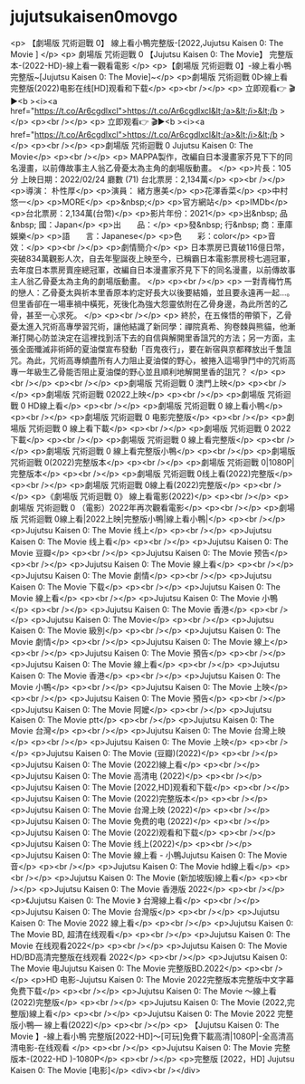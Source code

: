 # jujutsukaisen0movgo
&lt;p>   【劇場版 咒術迴戰 0】 線上看小鴨完整版-[2022,Jujutsu Kaisen 0: The Movie ] &lt;/p> &lt;p>   劇場版 咒術迴戰 0 【Jujutsu Kaisen 0: The Movie】   完整版本-(2022-HD)-線上看一觀看電影 &lt;/p> &lt;p>【劇場版 咒術迴戰 0】-線上看小鴨完整版~[Jujutsu Kaisen 0: The Movie]~&lt;/p> &lt;p>劇場版 咒術迴戰 0▷線上看完整版(2022)电影在线[HD]观看和下载&lt;/p> &lt;p>&lt;br />&lt;/p> &lt;p>   立即观看👉 🎬▶&lt;b     >&lt;i>&lt;a href="https://t.co/Ar6cgdlxcl">https://t.co/Ar6cgdlxcl&lt;/a>&lt;/i>&lt;/b   > &lt;/p> &lt;p>&lt;br />&lt;/p> &lt;p>   立即观看👉 🎬▶&lt;b     >&lt;i>&lt;a href="https://t.co/Ar6cgdlxcl">https://t.co/Ar6cgdlxcl&lt;/a>&lt;/i>&lt;/b   > &lt;/p> &lt;p>&lt;br />&lt;/p> &lt;p>劇場版 咒術迴戰 0 Jujutsu Kaisen 0: The Movie&lt;/p> &lt;p>&lt;br />&lt;/p> &lt;p>   MAPPA製作，改編自日本漫畫家芥見下下的同名漫畫，以前傳故事主人翁乙骨憂太為主角的劇場版動畫。 &lt;/p> &lt;p>片長：105分 上映日期：2022/02/24 廳數 (71) 台北票房：2,134萬&lt;/p> &lt;p>&lt;br />&lt;/p> &lt;p>導演： 朴性厚&lt;/p> &lt;p>演員： 緒方惠美&lt;/p> &lt;p>花澤香菜&lt;/p> &lt;p>中村悠一&lt;/p> &lt;p>MORE&lt;/p> &lt;p>&amp;nbsp;&lt;/p> &lt;p>官方網站&lt;/p> &lt;p>IMDb&lt;/p> &lt;p>台北票房：2,134萬(台幣)&lt;/p> &lt;p>影片年份：2021&lt;/p> &lt;p>出&amp;nbsp; 品&amp;nbsp; 國：Japan&lt;/p> &lt;p>出　　品：&lt;/p> &lt;p>發&amp;nbsp; 行&amp;nbsp; 商：車庫娛樂&lt;/p> &lt;p>語　　言：Japanese&lt;/p> &lt;p>色　　彩：color&lt;/p> &lt;p>音　　效：&lt;/p> &lt;p>&lt;br />&lt;/p> &lt;p>劇情簡介&lt;/p> &lt;p>   日本票房已賣破116億日幣，突破834萬觀影人次，自去年聖誕夜上映至今，已稱霸日本電影票房榜七週冠軍，去年度日本票房賣座總冠軍，改編自日本漫畫家芥見下下的同名漫畫，以前傳故事主人翁乙骨憂太為主角的劇場版動畫。 &lt;/p> &lt;p>&lt;br />&lt;/p> &lt;p>   一對青梅竹馬的戀人：乙骨憂太與祈本里香原本約定好長大以後要結婚，並且要永遠再一起…。但里香卻在一場車禍中橫死，死後化為強大怨靈依附在乙骨身邊，為此所苦的乙骨，甚至一心求死。 &lt;/p> &lt;p>&lt;br />&lt;/p> &lt;p>   終於，在五條悟的帶領下，乙骨憂太進入咒術高專學習咒術，讓他結識了新同學：禪院真希、狗卷棘與熊貓，他漸漸打開心防並決定在這裡找到活下去的自信與解開里香詛咒的方法；另一方面，主張全面殲滅非術師的夏油傑宣布發動「百鬼夜行」，要在新宿與京都釋放出千隻詛咒。為此，咒術高專傾盡所有人力阻止夏油傑的野心，被捲入這場爭鬥中的咒術高專一年級生乙骨能否阻止夏油傑的野心並且順利地解開里香的詛咒？ &lt;/p> &lt;p>&lt;br />&lt;/p> &lt;p>&lt;br />&lt;/p> &lt;p>劇場版 咒術迴戰 0 澳門上映&lt;/p> &lt;p>&lt;br />&lt;/p> &lt;p>劇場版 咒術迴戰 02022上映&lt;/p> &lt;p>&lt;br />&lt;/p> &lt;p>劇場版 咒術迴戰 0 HD線上看&lt;/p> &lt;p>&lt;br />&lt;/p> &lt;p>劇場版 咒術迴戰 0 線上看小鴨&lt;/p> &lt;p>&lt;br />&lt;/p> &lt;p>劇場版 咒術迴戰 0 电影完整版&lt;/p> &lt;p>&lt;br />&lt;/p> &lt;p>劇場版 咒術迴戰 0 線上看下載&lt;/p> &lt;p>&lt;br />&lt;/p> &lt;p>劇場版 咒術迴戰 0 2022 下載&lt;/p> &lt;p>&lt;br />&lt;/p> &lt;p>劇場版 咒術迴戰 0 線上看完整版&lt;/p> &lt;p>&lt;br />&lt;/p> &lt;p>劇場版 咒術迴戰 0 線上看完整版小鴨&lt;/p> &lt;p>&lt;br />&lt;/p> &lt;p>劇場版 咒術迴戰 0(2022)完整版本&lt;/p> &lt;p>&lt;br />&lt;/p> &lt;p>劇場版 咒術迴戰 0|1080P|完整版本&lt;/p> &lt;p>&lt;br />&lt;/p> &lt;p>劇場版 咒術迴戰 0线上看(2022)完整版&lt;/p> &lt;p>&lt;br />&lt;/p> &lt;p>劇場版 咒術迴戰 0線上看(2022)完整版&lt;/p> &lt;p>&lt;br />&lt;/p> &lt;p>《劇場版 咒術迴戰 0》 線上看電影(2022)&lt;/p> &lt;p>&lt;br />&lt;/p> &lt;p>劇場版 咒術迴戰 0 （電影）2022年再次觀看電影&lt;/p> &lt;p>&lt;br />&lt;/p> &lt;p>劇場版 咒術迴戰 0線上看|2022上映|完整版小鴨|線上看小鴨|&lt;/p> &lt;p>&lt;br />&lt;/p> &lt;p>Jujutsu Kaisen 0: The Movie 线上&lt;/p> &lt;p>&lt;br />&lt;/p> &lt;p>Jujutsu Kaisen 0: The Movie 线上看&lt;/p> &lt;p>&lt;br />&lt;/p> &lt;p>Jujutsu Kaisen 0: The Movie 豆瓣&lt;/p> &lt;p>&lt;br />&lt;/p> &lt;p>Jujutsu Kaisen 0: The Movie 预告&lt;/p> &lt;p>&lt;br />&lt;/p> &lt;p>Jujutsu Kaisen 0: The Movie 線上看&lt;/p> &lt;p>&lt;br />&lt;/p> &lt;p>Jujutsu Kaisen 0: The Movie 劇情&lt;/p> &lt;p>&lt;br />&lt;/p> &lt;p>Jujutsu Kaisen 0: The Movie 下载&lt;/p> &lt;p>&lt;br />&lt;/p> &lt;p>Jujutsu Kaisen 0: The Movie 線上看&lt;/p> &lt;p>&lt;br />&lt;/p> &lt;p>Jujutsu Kaisen 0: The Movie 小鴨&lt;/p> &lt;p>&lt;br />&lt;/p> &lt;p>Jujutsu Kaisen 0: The Movie 香港&lt;/p> &lt;p>&lt;br />&lt;/p> &lt;p>Jujutsu Kaisen 0: The Movie&lt;/p> &lt;p>&lt;br />&lt;/p> &lt;p>Jujutsu Kaisen 0: The Movie 級別&lt;/p> &lt;p>&lt;br />&lt;/p> &lt;p>Jujutsu Kaisen 0: The Movie 劇情&lt;/p> &lt;p>&lt;br />&lt;/p> &lt;p>Jujutsu Kaisen 0: The Movie 線上&lt;/p> &lt;p>&lt;br />&lt;/p> &lt;p>Jujutsu Kaisen 0: The Movie 預告&lt;/p> &lt;p>&lt;br />&lt;/p> &lt;p>Jujutsu Kaisen 0: The Movie 線上看&lt;/p> &lt;p>&lt;br />&lt;/p> &lt;p>Jujutsu Kaisen 0: The Movie 香港&lt;/p> &lt;p>&lt;br />&lt;/p> &lt;p>Jujutsu Kaisen 0: The Movie 小鴨&lt;/p> &lt;p>&lt;br />&lt;/p> &lt;p>Jujutsu Kaisen 0: The Movie 上映&lt;/p> &lt;p>&lt;br />&lt;/p> &lt;p>Jujutsu Kaisen 0: The Movie 預告&lt;/p> &lt;p>&lt;br />&lt;/p> &lt;p>Jujutsu Kaisen 0: The Movie 阿嬤&lt;/p> &lt;p>&lt;br />&lt;/p> &lt;p>Jujutsu Kaisen 0: The Movie ptt&lt;/p> &lt;p>&lt;br />&lt;/p> &lt;p>Jujutsu Kaisen 0: The Movie 台灣&lt;/p> &lt;p>&lt;br />&lt;/p> &lt;p>Jujutsu Kaisen 0: The Movie 台灣上映&lt;/p> &lt;p>&lt;br />&lt;/p> &lt;p>Jujutsu Kaisen 0: The Movie 上映&lt;/p> &lt;p>&lt;br />&lt;/p> &lt;p>Jujutsu Kaisen 0: The Movie (豆瓣)(2022)&lt;/p> &lt;p>&lt;br />&lt;/p> &lt;p>Jujutsu Kaisen 0: The Movie (2022)線上看&lt;/p> &lt;p>&lt;br />&lt;/p> &lt;p>Jujutsu Kaisen 0: The Movie 高清电 (2022)&lt;/p> &lt;p>&lt;br />&lt;/p> &lt;p>Jujutsu Kaisen 0: The Movie [2022,HD]观看和下载&lt;/p> &lt;p>&lt;br />&lt;/p> &lt;p>Jujutsu Kaisen 0: The Movie (2022)完整版本&lt;/p> &lt;p>&lt;br />&lt;/p> &lt;p>Jujutsu Kaisen 0: The Movie 台灣上映 (2022)&lt;/p> &lt;p>&lt;br />&lt;/p> &lt;p>Jujutsu Kaisen 0: The Movie 免费的电 (2022)&lt;/p> &lt;p>&lt;br />&lt;/p> &lt;p>Jujutsu Kaisen 0: The Movie (2022)观看和下载&lt;/p> &lt;p>&lt;br />&lt;/p> &lt;p>Jujutsu Kaisen 0: The Movie 线上(2022)&lt;/p> &lt;p>&lt;br />&lt;/p> &lt;p>Jujutsu Kaisen 0: The Movie 線上看 - 小鴨Jujutsu Kaisen 0: The Movie 音&lt;/p> &lt;p>&lt;br />&lt;/p> &lt;p>Jujutsu Kaisen 0: The Movie hd線上看&lt;/p> &lt;p>&lt;br />&lt;/p> &lt;p>Jujutsu Kaisen 0: The Movie (新加坡版)線上看&lt;/p> &lt;p>&lt;br />&lt;/p> &lt;p>Jujutsu Kaisen 0: The Movie 香港版 2022&lt;/p> &lt;p>&lt;br />&lt;/p> &lt;p>《Jujutsu Kaisen 0: The Movie 》 台灣線上看&lt;/p> &lt;p>&lt;br />&lt;/p> &lt;p>Jujutsu Kaisen 0: The Movie 台灣版&lt;/p> &lt;p>&lt;br />&lt;/p> &lt;p>Jujutsu Kaisen 0: The Movie 2022 線上看&lt;/p> &lt;p>&lt;br />&lt;/p> &lt;p>Jujutsu Kaisen 0: The Movie BD, 超清在线观看&lt;/p> &lt;p>&lt;br />&lt;/p> &lt;p>Jujutsu Kaisen 0: The Movie 在线观看2022&lt;/p> &lt;p>&lt;br />&lt;/p> &lt;p>Jujutsu Kaisen 0: The Movie HD/BD高清完整版在线观看 2022&lt;/p> &lt;p>&lt;br />&lt;/p> &lt;p>Jujutsu Kaisen 0: The Movie 电Jujutsu Kaisen 0: The Movie 完整版BD.2022&lt;/p> &lt;p>&lt;br />&lt;/p> &lt;p>HD 电影-Jujutsu Kaisen 0: The Movie 2022完整版本完整版中文字幕免费下载&lt;/p> &lt;p>&lt;br />&lt;/p> &lt;p>Jujutsu Kaisen 0: The Movie ～線上看(2022)完整版&lt;/p> &lt;p>&lt;br />&lt;/p> &lt;p>Jujutsu Kaisen 0: The Movie (2022,完整版)線上看&lt;/p> &lt;p>&lt;br />&lt;/p> &lt;p>Jujutsu Kaisen 0: The Movie 2022 完整版小鴨— 線上看(2022)&lt;/p> &lt;p>&lt;br />&lt;/p> &lt;p>   【Jujutsu Kaisen 0: The Movie 】-線上看小鴨   完整版[2022-HD]〜[可玩]免費下載高清|1080P|-全高清高清电影-在线观看 &lt;/p> &lt;p>&lt;br />&lt;/p> &lt;p>Jujutsu Kaisen 0: The Movie 完整版本-(2022-HD )-1080P&lt;/p> &lt;p>&lt;br />&lt;/p> &lt;p>完整版 [2022，HD] Jujutsu Kaisen 0: The Movie [电影]&lt;/p> &lt;div>&lt;br />&lt;/div>
